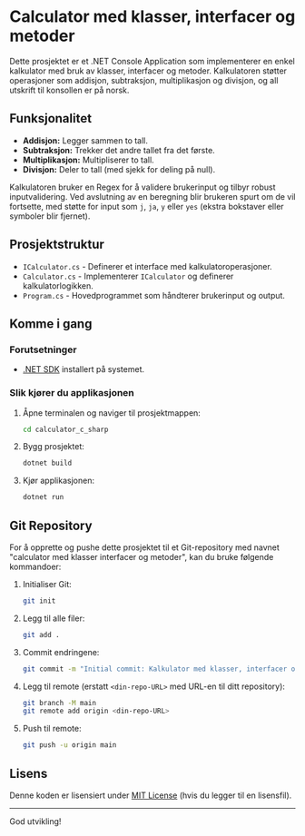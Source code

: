 # Calculator med klasser, interfacer og metoder

Dette prosjektet er et .NET Console Application som implementerer en enkel kalkulator med bruk av klasser, interfacer og metoder. Kalkulatoren støtter operasjoner som addisjon, subtraksjon, multiplikasjon og divisjon, og all utskrift til konsollen er på norsk.

## Funksjonalitet

- **Addisjon:** Legger sammen to tall.
- **Subtraksjon:** Trekker det andre tallet fra det første.
- **Multiplikasjon:** Multipliserer to tall.
- **Divisjon:** Deler to tall (med sjekk for deling på null).

Kalkulatoren bruker en Regex for å validere brukerinput og tilbyr robust inputvalidering. Ved avslutning av en beregning blir brukeren spurt om de vil fortsette, med støtte for input som `j`, `ja`, `y` eller `yes` (ekstra bokstaver eller symboler blir fjernet).

## Prosjektstruktur

- `ICalculator.cs` - Definerer et interface med kalkulatoroperasjoner.
- `Calculator.cs` - Implementerer `ICalculator` og definerer kalkulatorlogikken.
- `Program.cs` - Hovedprogrammet som håndterer brukerinput og output.

## Komme i gang

### Forutsetninger

- [.NET SDK](https://dotnet.microsoft.com/download) installert på systemet.

### Slik kjører du applikasjonen

1. Åpne terminalen og naviger til prosjektmappen:

   ```bash
   cd calculator_c_sharp
   ```

2. Bygg prosjektet:

   ```bash
   dotnet build
   ```

3. Kjør applikasjonen:
   ```bash
   dotnet run
   ```

## Git Repository

For å opprette og pushe dette prosjektet til et Git-repository med navnet "calculator med klasser interfacer og metoder", kan du bruke følgende kommandoer:

1. Initialiser Git:

   ```bash
   git init
   ```

2. Legg til alle filer:

   ```bash
   git add .
   ```

3. Commit endringene:

   ```bash
   git commit -m "Initial commit: Kalkulator med klasser, interfacer og metoder"
   ```

4. Legg til remote (erstatt `<din-repo-URL>` med URL-en til ditt repository):

   ```bash
   git branch -M main
   git remote add origin <din-repo-URL>
   ```

5. Push til remote:
   ```bash
   git push -u origin main
   ```

## Lisens

Denne koden er lisensiert under [MIT License](LICENSE) (hvis du legger til en lisensfil).

---

God utvikling!
